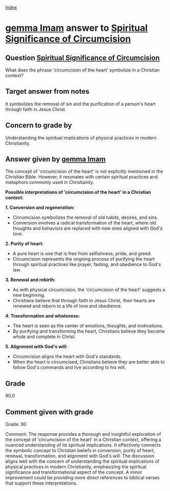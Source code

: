 
[Index](../../index.md)
# [gemma Imam](../../answering_models/gemma_Imam.md) answer to [Spiritual Significance of Circumcision](../../questions/Spiritual_Significance_of_Circumcision.md)

## Question [Spiritual Significance of Circumcision](../../questions/Spiritual_Significance_of_Circumcision.md)
What does the phrase 'circumcision of the heart' symbolize in a Christian context?

## Target answer from notes
It symbolizes the removal of sin and the purification of a person's heart through faith in Jesus Christ.

## Concern to grade by
Understanding the spiritual implications of physical practices in modern Christianity.

## Answer given by [gemma Imam](../../answering_models/gemma_Imam.md)
The concept of 'circumcision of the heart' is not explicitly mentioned in the Christian Bible. However, it resonates with certain spiritual practices and metaphors commonly used in Christianity.

**Possible interpretations of 'circumcision of the heart' in a Christian context:**

**1. Conversion and regeneration:**

* Circumcision symbolizes the removal of old habits, desires, and sins.
* Conversion involves a radical transformation of the heart, where old thoughts and behaviors are replaced with new ones aligned with God's love.

**2. Purity of heart:**

* A pure heart is one that is free from selfishness, pride, and greed.
* Circumcision represents the ongoing process of purifying the heart through spiritual practices like prayer, fasting, and obedience to God's law.

**3. Renewal and rebirth:**

* As with physical circumcision, the 'circumcision of the heart' suggests a new beginning.
* Christians believe that through faith in Jesus Christ, their hearts are renewed and reborn to a life of love and obedience.

**4. Transformation and wholeness:**

* The heart is seen as the center of emotions, thoughts, and motivations.
* By purifying and transforming the heart, Christians believe they become whole and complete in Christ.

**5. Alignment with God's will:**

* Circumcision aligns the heart with God's standards.
* When the heart is circumcised, Christians believe they are better able to follow God's commands and live according to his will.

## Grade
90.0

## Comment given with grade
Grade: 90

Comment: The response provides a thorough and insightful exploration of the concept of 'circumcision of the heart' in a Christian context, offering a nuanced understanding of its spiritual implications. It effectively connects the symbolic concept to Christian beliefs in conversion, purity of heart, renewal, transformation, and alignment with God's will. The discussion aligns well with the concern of understanding the spiritual implications of physical practices in modern Christianity, emphasizing the spiritual significance and transformational aspect of the concept. A minor improvement could be providing more direct references to biblical verses that support these interpretations.
